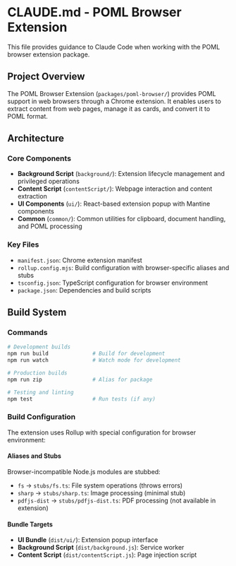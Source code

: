 # CLAUDE.md - POML Browser Extension

This file provides guidance to Claude Code when working with the POML browser extension package.

## Project Overview

The POML Browser Extension (`packages/poml-browser/`) provides POML support in web browsers through a Chrome extension. It enables users to extract content from web pages, manage it as cards, and convert it to POML format.

## Architecture

### Core Components

- **Background Script** (`background/`): Extension lifecycle management and privileged operations
- **Content Script** (`contentScript/`): Webpage interaction and content extraction
- **UI Components** (`ui/`): React-based extension popup with Mantine components
- **Common** (`common/`): Common utilities for clipboard, document handling, and POML processing

### Key Files

- `manifest.json`: Chrome extension manifest
- `rollup.config.mjs`: Build configuration with browser-specific aliases and stubs
- `tsconfig.json`: TypeScript configuration for browser environment
- `package.json`: Dependencies and build scripts

## Build System

### Commands

```bash
# Development builds
npm run build              # Build for development
npm run watch              # Watch mode for development

# Production builds
npm run zip                # Alias for package

# Testing and linting
npm test                   # Run tests (if any)
```

### Build Configuration

The extension uses Rollup with special configuration for browser environment:

#### Aliases and Stubs

Browser-incompatible Node.js modules are stubbed:

- `fs` → `stubs/fs.ts`: File system operations (throws errors)
- `sharp` → `stubs/sharp.ts`: Image processing (minimal stub)
- `pdfjs-dist` → `stubs/pdfjs-dist.ts`: PDF processing (not available in extension)

#### Bundle Targets

- **UI Bundle** (`dist/ui/`): Extension popup interface
- **Background Script** (`dist/background.js`): Service worker
- **Content Script** (`dist/contentScript.js`): Page injection script
